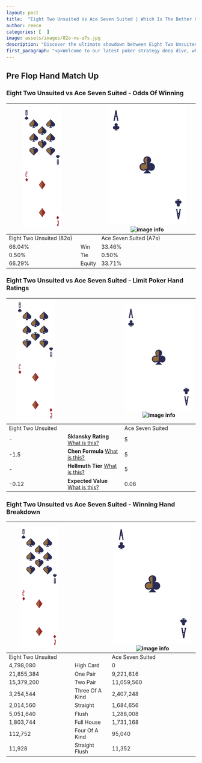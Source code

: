 ```yaml
---
layout: post
title:  "Eight Two Unsuited Vs Ace Seven Suited | Which Is The Better Hand In Poker? A Complete Guide"
author: reece
categories: [  ]
image: assets/images/82o-vs-a7s.jpg
description: "Discover the ultimate showdown between Eight Two Unsuited and Ace Seven Suited in poker! Uncover the odds, strategies, and scenarios where one hand triumphs over the other. Get ready to up your poker game with this thrilling analysis."
first_paragraph: "<p>Welcome to our latest poker strategy deep dive, where we're pitting two distinct hands against each other in a high-stakes showdown: Eight Two Unsuited vs Ace Seven Suited.</p><p>In the dynamic world of poker, every decision counts, and knowing which hand holds the upper hand is key to your success at the table.</p><p>In this article, we'll dissect these two hands, explore the scenarios where one dominates the other, and equip you with the knowledge to make strategic choices that can tip the odds in your favor.</p><p>Get ready to unravel the intriguing dynamics of these poker hands and elevate your game to new heights.</p>"
---
```




[comment]: # (sp0)

## Pre Flop Hand Match Up

<div class="table hand-ratings" markdown="1"> 



### Eight Two Unsuited vs Ace Seven Suited - Odds Of Winning


    
| ![image info](assets/images/hand1/8.png) ![image info](assets/images/hand1/2o.png) |  | ![image info](assets/images/hand2/A.png) ![image info](assets/images/hand2/7s.png) |
| -------- | -------- | -------- |
| Eight Two Unsuited (82o) |  | Ace Seven Suited (A7s) |
| 66.04% | Win | 33.46% |
| 0.50% | Tie | 0.50% |
| 66.29% | Equity | 33.71% |




[comment]: # (sp1)



### Eight Two Unsuited vs Ace Seven Suited - Limit Poker Hand Ratings


    
| ![image info](assets/images/hand1/8.png) ![image info](assets/images/hand1/2o.png) |  | ![image info](assets/images/hand2/A.png) ![image info](assets/images/hand2/7s.png) |
| -------- | -------- | -------- |
| Eight Two Unsuited |  | Ace Seven Suited |
| - | **Sklansky Rating** [What is this?](/sklansky-rating-explained) | 5 |
| -1.5 | **Chen Formula** [What is this?](/chen-formula-explained) | 5 |
| - | **Hellmuth Tier** [What is this?](/Hellmuth-tier-explained) | 5 |
| -0.12 | **Expected Value** [What is this?](/expected-value-explained) | 0.08 |




[comment]: # (sp2)



### Eight Two Unsuited vs Ace Seven Suited - Winning Hand Breakdown


    
| ![image info](assets/images/hand1/8.png) ![image info](assets/images/hand1/2o.png) |  | ![image info](assets/images/hand2/A.png) ![image info](assets/images/hand2/7s.png) |
| -------- | -------- | -------- |
| Eight Two Unsuited |  | Ace Seven Suited |
| 4,798,080 | High Card | 0 |
| 21,855,384 | One Pair | 9,221,616 |
| 15,379,200 | Two Pair | 11,059,560 |
| 3,254,544 | Three Of A Kind | 2,407,248 |
| 2,014,560 | Straight | 1,684,656 |
| 5,051,640 | Flush | 1,288,008 |
| 1,803,744 | Full House | 1,731,168 |
| 112,752 | Four Of A Kind | 95,040 |
| 11,928 | Straight Flush | 11,352 |




[comment]: # (sp3)



</div>

[comment]: # (sp4)



[comment]: # (sp5)

